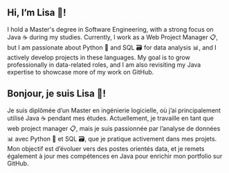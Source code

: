 ## Hi, I’m Lisa 👋!
I hold a Master's degree in Software Engineering, with a strong focus on Java :coffee: during my studies. Currently, I work as a Web Project Manager :clipboard:, but I am passionate about Python :snake: and SQL :card_file_box: for data analysis :bar_chart:, and I actively develop projects in these languages. My goal is to grow professionally in data-related roles, and I am also revisiting my Java expertise to showcase more of my work on GitHub.

## Bonjour, je suis Lisa 👋!
Je suis diplômée d’un Master en ingénierie logicielle, où j’ai principalement utilisé Java :coffee: pendant mes études. Actuellement, je travaille en tant que web project manager :clipboard:, mais je suis passionnée par l’analyse de données :bar_chart: avec Python :snake: et SQL :card_file_box:, que je pratique activement dans mes projets. Mon objectif est d’évoluer vers des postes orientés data, et je remets également à jour mes compétences en Java pour enrichir mon portfolio sur GitHub.

<!--
**LisaKey/lisakey** is a ✨ _special_ ✨ repository because its `README.md` (this file) appears on your GitHub profile.

Here are some ideas to get you started:

- 🔭 I’m currently working on ...
- 🌱 I’m currently learning ...
- 👯 I’m looking to collaborate on ...
- 🤔 I’m looking for help with ...
- 💬 Ask me about ...
- 📫 How to reach me: ...
- 😄 Pronouns: ...
- ⚡ Fun fact: ...
-->

